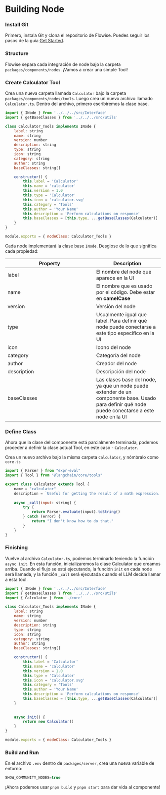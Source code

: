 # Building Node

### Install Git

Primero, instala Git y clona el repositorio de Flowise. Puedes seguir los pasos de la guía [Get Started](../getting-started/#for-developers).

### Structure

Flowise separa cada integración de node bajo la carpeta `packages/components/nodes`. ¡Vamos a crear una simple Tool!

### Create Calculator Tool

Crea una nueva carpeta llamada `Calculator` bajo la carpeta `packages/components/nodes/tools`. Luego crea un nuevo archivo llamado `Calculator.ts`. Dentro del archivo, primero escribiremos la clase base.

```javascript
import { INode } from '../../../src/Interface'
import { getBaseClasses } from '../../../src/utils'

class Calculator_Tools implements INode {
    label: string
    name: string
    version: number
    description: string
    type: string
    icon: string
    category: string
    author: string
    baseClasses: string[]

    constructor() {
        this.label = 'Calculator'
        this.name = 'calculator'
        this.version = 1.0
        this.type = 'Calculator'
        this.icon = 'calculator.svg'
        this.category = 'Tools'
        this.author = 'Your Name'
        this.description = 'Perform calculations on response'
        this.baseClasses = [this.type, ...getBaseClasses(Calculator)]
    }
}

module.exports = { nodeClass: Calculator_Tools }
```

Cada node implementará la clase base `INode`. Desglose de lo que significa cada propiedad:

<table><thead><tr><th width="271">Property</th><th>Description</th></tr></thead><tbody><tr><td>label</td><td>El nombre del node que aparece en la UI</td></tr><tr><td>name</td><td>El nombre que es usado por el código. Debe estar en <strong>camelCase</strong></td></tr><tr><td>version</td><td>Versión del node</td></tr><tr><td>type</td><td>Usualmente igual que label. Para definir qué node puede conectarse a este tipo específico en la UI</td></tr><tr><td>icon</td><td>Icono del node</td></tr><tr><td>category</td><td>Categoría del node</td></tr><tr><td>author</td><td>Creador del node</td></tr><tr><td>description</td><td>Descripción del node</td></tr><tr><td>baseClasses</td><td>Las clases base del node, ya que un node puede extender de un componente base. Usado para definir qué node puede conectarse a este node en la UI</td></tr></tbody></table>

### Define Class

Ahora que la clase del componente está parcialmente terminada, podemos proceder a definir la clase actual Tool, en este caso - `Calculator`.

Crea un nuevo archivo bajo la misma carpeta `Calculator`, y nómbralo como `core.ts`

```javascript
import { Parser } from "expr-eval"
import { Tool } from "@langchain/core/tools"

export class Calculator extends Tool {
    name = "calculator"
    description = `Useful for getting the result of a math expression. The input to this tool should be a valid mathematical expression that could be executed by a simple calculator.`
 
    async _call(input: string) {
        try {
            return Parser.evaluate(input).toString()
        } catch (error) {
            return "I don't know how to do that."
        }
    }
}
```

### Finishing

Vuelve al archivo `Calculator.ts`, podemos terminarlo teniendo la función `async init`. En esta función, inicializaremos la clase Calculator que creamos arriba. Cuando el flujo se está ejecutando, la función `init` en cada node será llamada, y la función `_call` será ejecutada cuando el LLM decida llamar a esta tool.

```javascript
import { INode } from '../../../src/Interface'
import { getBaseClasses } from '../../../src/utils'
import { Calculator } from './core'

class Calculator_Tools implements INode {
    label: string
    name: string
    version: number
    description: string
    type: string
    icon: string
    category: string
    author: string
    baseClasses: string[]

    constructor() {
        this.label = 'Calculator'
        this.name = 'calculator'
        this.version = 1.0
        this.type = 'Calculator'
        this.icon = 'calculator.svg'
        this.category = 'Tools'
        this.author = 'Your Name'
        this.description = 'Perform calculations on response'
        this.baseClasses = [this.type, ...getBaseClasses(Calculator)]
    }
    
 
    async init() {
        return new Calculator()
    }
}

module.exports = { nodeClass: Calculator_Tools }
```

### Build and Run

En el archivo `.env` dentro de `packages/server`, crea una nueva variable de entorno:

```javascript
SHOW_COMMUNITY_NODES=true
```

¡Ahora podemos usar `pnpm build` y `pnpm start` para dar vida al componente!

<figure><img src="../.gitbook/assets/image--1---1---1---2-.png" alt=""><figcaption></figcaption></figure>
